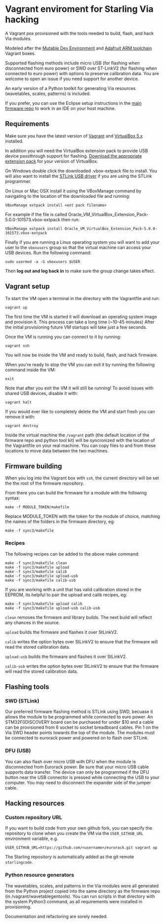 # Vagrant enviroment for Starling Via hacking
A Vagrant pox provisioned with the tools needed to build, flash, and hack Via modules. 

Modeled after the [Mutable Dev Environment](https://github.com/pichenettes/mutable-dev-environment) and [Adafruit ARM toolchain](https://github.com/adafruit/ARM-toolchain-vagrant) Vagrant boxes.

Supported flashing methods include micro USB (for flashing when disconnected from euro power) or SWD over ST-LinkV2 (for flashing when connected to euro power) with options to preserve calibration data. You are welcome to open an issue if you need support for another device.

An early version of a Python toolkit for generating Via resources (wavetables, scales, patterns) is included.

If you prefer, you can use the Eclipse setup instructions in the [main firmware repo](https://github.com/starlingcode/via_hardware_executables) to work in an IDE on your host machine.

## Requirements
Make sure you have the latest version of [Vagrant](https://www.vagrantup.com/downloads.html) and
[VirtualBox 5.x](https://www.virtualbox.org/wiki/Downloads) installed.

In addition you will need the VirtualBox extension pack to provide USB device passthrough support for flashing.  [Download the appropriate extension pack](https://www.virtualbox.org/wiki/Downloads) for your version of VirtualBox.  

On Windows double click the downloaded .vbox-extpack file to install.  You will also want to install the [STLink USB driver](http://www.st.com/web/en/catalog/tools/PF260219) if you are using the STLink programmer. 

On Linux or Mac OSX install it using the VBoxManage command by navigating to the location of the
downloaded file and running:

    VBoxManage extpack install <ext pack filename>

For example if the file is called Oracle_VM_VirtualBox_Extension_Pack-5.0.0-101573.vbox-extpack then run:

    VBoxManage extpack install Oracle_VM_VirtualBox_Extension_Pack-5.0.0-101573.vbox-extpack

Finally if you are running a Linux operating system you will want to add your user to the `vboxusers` group
so that the virtual machine can access your USB devices.  Run the following command:

    sudo usermod -a -G vboxusers $USER

Then **log out and log back in** to make sure the group change takes effect.

## Vagrant setup
To start the VM open a terminal in the directory with the Vagrantfile and run:

    vagrant up

The first time the VM is started it will download an operating system image and provision it. This process can take a long time (~10-45 minutes) After the initial provisioning future VM startups will take just a few seconds.

Once the VM is running you can connect to it by running:

    vagrant ssh

You will now be inside the VM and ready to build, flash, and hack firmware.

When you're ready to stop the VM you can exit it by running the following command inside the VM:

    exit

Note that after you exit the VM it will still be running! To avoid issues with shared USB devices, disable it with:

    vagrant halt

If you would ever like to completely delete the VM and start fresh you can remove it with:

    vagrant destroy

Inside the virtual machine the `/vagrant` path (the default location of the firmware repo and python tool kit) will be syncronized with the location of the Vagrantfile on your real machine.  You can copy files to and from these locations to move data between the two machines.

## Firmware building
When you log into the Vagrant box with ```ssh```, the current directory will be set the the root of the firmware repository.

From there you can build the firmware for a module with the following syntax:

    make -f MODULE_TOKEN/makefile

Replace MODULE_TOKEN with the token for the module of choice, matching the names of the folders in the firmware directory, eg:

    make -f sync3/makefile

### Recipes
The following recipes can be added to the above make command:

    make -f sync3/makefile clean
    make -f sync3/makefile upload
    make -f sync3/makefile calib
    make -f sync3/makefile upload-usb
    make -f sync3/makefile calib-usb

If you are working with a unit that has valid calibration stored in the EEPROM, its helpful to pair the upload and calib recipes, eg:

    make -f sync3/makefile upload calib 
    make -f sync3/makefile upload-usb calib-usb

```clean``` removes the firmware and library builds. The next build will reflect any chances in the source.

```upload``` builds the firmware and flashes it over StLinkV2.

```calib``` writes the option bytes over StLinkV2 to ensure that the firmware will read the stored calibration data.

```upload-usb``` builds the firmware and flashes it over StLinkV2.

```calib-usb``` writes the option bytes over StLinkV2 to ensure that the firmware will read the stored calibration data.

## Flashing tools

### SWD (STLink)
Our preferred firmware flashing method is STLink using SWD, becuase it allows the module to be programmed while connected to euro power. An STM32F0DISCOVERY board can be purchased for under $10 and a cable can be provisioned from 6 socket to socket breadboard cables. Pin 1 on the Via SWD header points towards the top of the module. The modules must be connected to eurorack power and powered on to flash over STLink.

### DFU (USB)
You can also flash over micro USB with DFU when the module is disconnected from Eurorack power. Be sure that your micro USB cable supports data transfer. The device can only be programmed if the DFU button near the USB connector is pressed while connecting the USB to your computer. You may need to disconnect the expander side of the jumper cable.

## Hacking resources

### Custom repository URL
If you want to build code from your own github fork, you can specify the repository to clone when you create the VM via the `USER_GITHUB_URL` environment variable, e.g.

    USER_GITHUB_URL=https://github.com/<username>/eurorack.git vagrant up

The Starling repository is automatically added as the git remote `starlingcode`.

### Python resource generators
The wavetables, scales, and patterns in the Via modules were all generated from the Python project copied into the same directory as the firmware repo (in /vagrant/wavetablegentools). You can run scripts in that directory with the system Python3 command, as all requirements were installed in provisioning.

Documentation and refactoring are sorely needed.


